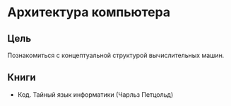 # Архитектура компьютера

## Цель
Познакомиться с концептуальной структурой вычислительных машин.

## Книги
- Код. Тайный язык информатики (Чарльз Петцольд)
